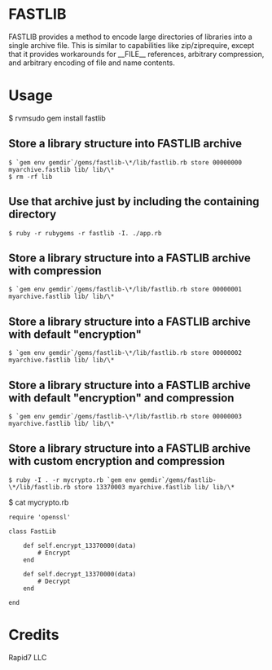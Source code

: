 # FASTLIB

FASTLIB provides a method to encode large directories of libraries into a single archive file.
This is similar to capabilities like zip/ziprequire, except that it provides workarounds for
\_\_FILE\_\_ references, arbitrary compression, and arbitrary encoding of file and name contents.

# Usage

$ rvmsudo gem install fastlib

## Store a library structure into FASTLIB archive
    $ `gem env gemdir`/gems/fastlib-\*/lib/fastlib.rb store 00000000 myarchive.fastlib lib/ lib/\*
    $ rm -rf lib

## Use that archive just by including the containing directory
    $ ruby -r rubygems -r fastlib -I. ./app.rb

## Store a library structure into a FASTLIB archive with compression
    $ `gem env gemdir`/gems/fastlib-\*/lib/fastlib.rb store 00000001 myarchive.fastlib lib/ lib/\*

## Store a library structure into a FASTLIB archive with default "encryption"
    $ `gem env gemdir`/gems/fastlib-\*/lib/fastlib.rb store 00000002 myarchive.fastlib lib/ lib/\*

## Store a library structure into a FASTLIB archive with default "encryption" and compression
    $ `gem env gemdir`/gems/fastlib-\*/lib/fastlib.rb store 00000003 myarchive.fastlib lib/ lib/\*

## Store a library structure into a FASTLIB archive with custom encryption and compression
    $ ruby -I . -r mycrypto.rb `gem env gemdir`/gems/fastlib-\*/lib/fastlib.rb store 13370003 myarchive.fastlib lib/ lib/\*

$ cat mycrypto.rb

    require 'openssl'
    
    class FastLib
    
        def self.encrypt_13370000(data)
	        # Encrypt
        end
    
        def self.decrypt_13370000(data)
	        # Decrypt
        end
    
    end


# Credits
Rapid7 LLC
